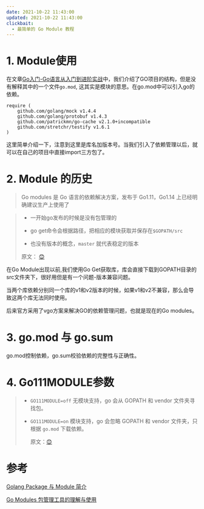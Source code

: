 ```yaml
---
date: 2021-10-22 11:43:00
updated: 2021-10-22 11:43:00
clickbait:
  - 最简单的 Go Module 教程
---
```




# 1. Module使用

在文章[Go入门-Go语言从入门到进阶实战](https://fightinggg.github.io/R0T00O.html)中，我们介绍了GO项目的结构，但是没有解释其中的一个文件`go.mod`, 这其实是模块的意思。在go.mod中可以引入go的依赖。

```
require (
	github.com/golang/mock v1.4.4
	github.com/golang/protobuf v1.4.3
	github.com/patrickmn/go-cache v2.1.0+incompatible
	github.com/stretchr/testify v1.6.1
)
```

这里简单介绍一下，注意到这里是库名加版本号。当我们引入了依赖管理以后，就可以在自己的项目中直接import三方包了。



# 2. Module 的历史

> Go modules 是 Go 语言的依赖解决方案，发布于 Go1.11，Go1.14 上已经明确建议生产上使用了

> - 一开始go发布的时候是没有包管理的
>
> - go get命令会根据路径，把相应的模块获取并保存在`$GOPATH/src`
>
> - 也没有版本的概念，`master` 就代表稳定的版本
>
> 原文： [😊](https://zhuanlan.zhihu.com/p/374372749)

在Go Module出现以前,我们使用Go Get获取库，库会直接下载到GOPATH目录的src文件夹下，很好用但是有一个问题-版本兼容问题。

当两个库依赖分别同一个库的v1和v2版本的时候，如果v1和v2不兼容，那么会导致这两个库无法同时使用。

后来官方采用了vgo方案来解决GO的依赖管理问题，也就是现在的Go modules。

<!-- more -->

# 3. go.mod 与 go.sum

go.mod控制依赖，go.sum校验依赖的完整性与正确性。



# 4. Go111MODULE参数

> - `GO111MODULE=off` 无模块支持，go 会从 GOPATH 和 vendor 文件夹寻找包。
>
> - `GO111MODULE=on` 模块支持，go 会忽略 GOPATH 和 vendor 文件夹，只根据 `go.mod` 下载依赖。
>
>   原文：[😊](https://blog.csdn.net/qq_34276797/article/details/107148311?spm=1001.2101.3001.6650.4&utm_medium=distribute.pc_relevant.none-task-blog-2%7Edefault%7ECTRLIST%7Edefault-4.no_search_link&depth_1-utm_source=distribute.pc_relevant.none-task-blog-2%7Edefault%7ECTRLIST%7Edefault-4.no_search_link)







# 参考

[Golang Package 与 Module 简介](https://www.jianshu.com/p/07ffc5827b26)

[Go Modules 包管理工具的理解与使用](https://www.infoq.cn/article/xyjhjja87y7pvu1iwhz3)

